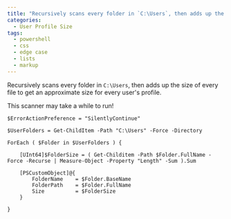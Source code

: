 ```yaml
---
title: "Recursively scans every folder in `C:\Users`, then adds up the size of every file to get an approximate size for every user's profile."
categories:
  - User Profile Size
tags:
  - powershell
  - css
  - edge case
  - lists
  - markup
---
```



Recursively scans every folder in `C:\Users`, then adds up the size of every file to get an approximate size for every user's profile.

This scanner may take a while to run!

	$ErrorActionPreference = "SilentlyContinue"

	$UserFolders = Get-ChildItem -Path "C:\Users" -Force -Directory

	ForEach ( $Folder in $UserFolders ) {

		[UInt64]$FolderSize = ( Get-Childitem -Path $Folder.FullName -Force -Recurse | Measure-Object -Property "Length" -Sum ).Sum
		
		[PSCustomObject]@{
			FolderName    = $Folder.BaseName
			FolderPath    = $Folder.FullName
			Size          = $FolderSize
		}

	}